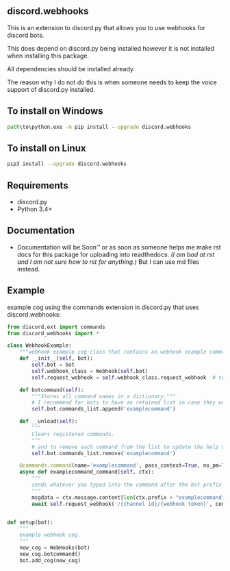 ## discord.webhooks

This is an extension to discord.py that allows you to use webhooks for discord bots.

This does depend on discord.py being installed however it is not installed when installing this package.

All dependencies should be installed already.

The reason why I do not do this is when someone needs to keep the voice support of discord.py installed.

## To install on Windows

```cmd
path\to\python.exe -m pip install --upgrade discord.webhooks
```

## To install on Linux

```sh
pip3 install --upgrade discord.webhooks
```

## Requirements

- discord.py
- Python 3.4+

## Documentation
- Documentation will be Soon™ or as soon as someone helps me make rst docs for this package for uploading into readthedocs.
*(I am bad at rst and I am not sure how to rst for anything.)* But I can use md files instead.

## Example

example cog using the commands extension in discord.py that uses discord.webhooks:

```py
from discord.ext import commands
from discord_webhooks import *

class WebhookExample:
    """webhook example cog class that contains an webhook example command."""
    def __init__(self, bot):
        self.bot = bot
        self.webhook_class = Webhook(self.bot)
        self.request_webhook = self.webhook_class.request_webhook  # to request an webhook.

    def botcommand(self):
        """Stores all command names in a dictionary."""
        # I recommend for bots to have an retained list in case they want to make their own help command.
        self.bot.commands_list.append('examplecommand')

    def __unload(self):
        """
        Clears registered commands.
        """
        # and to remove each command from the list to update the help command when cogs are unloaded.
        self.bot.commands_list.remove('examplecommand')

    @commands.command(name='examplecommand', pass_context=True, no_pm=True)
    async def examplecommand_command(self, ctx):
        """
        sends whatever you typed into the command after the bot prefix + 'examplecommand' via webhook.
        """
        msgdata = ctx.message.content[len(ctx.prefix + "examplecommand"):].strip()
        await self.request_webhook('/{channel id}/{webhook token}', content=msgdata)


def setup(bot):
    """
    example webhook cog.
    """
    new_cog = WebHooks(bot)
    new_cog.botcommand()
    bot.add_cog(new_cog)
```
